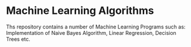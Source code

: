 # Machine Learning Algorithms
Ths repository contains a number of Machine Learning Programs such as: Implementation of Naive Bayes Algorithm, Linear Regression, Decision Trees etc.
